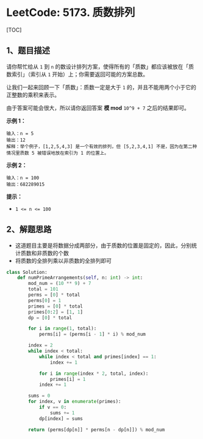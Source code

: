 # LeetCode: 5173. 质数排列

[TOC]

## 1、题目描述

请你帮忙给从 `1` 到 `n` 的数设计排列方案，使得所有的「质数」都应该被放在「质数索引」（索引从 `1` 开始）上；你需要返回可能的方案总数。

让我们一起来回顾一下「质数」：质数一定是大于 `1` 的，并且不能用两个小于它的正整数的乘积来表示。

由于答案可能会很大，所以请你返回答案 **模 mod** `10^9 + 7` 之后的结果即可。

 

**示例 1：**

```
输入：n = 5
输出：12
解释：举个例子，[1,2,5,4,3] 是一个有效的排列，但 [5,2,3,4,1] 不是，因为在第二种情况里质数 5 被错误地放在索引为 1 的位置上。
```


**示例 2：**

```
输入：n = 100
输出：682289015
```

**提示：**

- `1 <= n <= 100`

## 2、解题思路

- 这道题目主要是将数据分成两部分，由于质数的位置是固定的，因此，分别统计质数和非质数的个数
- 将质数的全排列乘以非质数的全排列即可



```python
class Solution:
    def numPrimeArrangements(self, n: int) -> int:
        mod_num = (10 ** 9) + 7
        total = 101
        perms = [0] * total
        perms[0] = 1
        primes = [0] * total
        primes[0:2] = [1, 1]
        dp = [0] * total

        for i in range(1, total):
            perms[i] = (perms[i - 1] * i) % mod_num

        index = 2
        while index < total:
            while index < total and primes[index] == 1:
                index += 1

            for i in range(index * 2, total, index):
                primes[i] = 1
            index += 1

        sums = 0
        for index, v in enumerate(primes):
            if v == 0:
                sums += 1
            dp[index] = sums

        return (perms[dp[n]] * perms[n - dp[n]]) % mod_num
```

